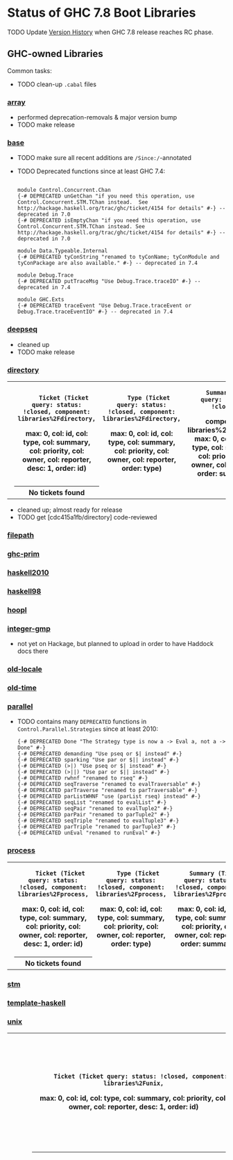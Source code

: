 


# Status of GHC 7.8 Boot Libraries



TODO Update [Version History](commentary/libraries/version-history) when GHC 7.8 release reaches RC phase.


## GHC-owned Libraries



Common tasks:


- TODO clean-up `.cabal` files

### [ array](http://hackage.haskell.org/package/array)


- performed deprecation-removals & major version bump
- TODO make release

### [ base](http://hackage.haskell.org/package/base)


- TODO make sure all recent additions are `/Since:/`-annotated
- TODO Deprecated functions since at least GHC 7.4:

  ```

  module Control.Concurrent.Chan
  {-# DEPRECATED unGetChan "if you need this operation, use Control.Concurrent.STM.TChan instead.  See http://hackage.haskell.org/trac/ghc/ticket/4154 for details" #-} -- deprecated in 7.0
  {-# DEPRECATED isEmptyChan "if you need this operation, use Control.Concurrent.STM.TChan instead. See http://hackage.haskell.org/trac/ghc/ticket/4154 for details" #-} -- deprecated in 7.0

  module Data.Typeable.Internal
  {-# DEPRECATED tyConString "renamed to tyConName; tyConModule and tyConPackage are also available." #-} -- deprecated in 7.4

  module Debug.Trace
  {-# DEPRECATED putTraceMsg "Use Debug.Trace.traceIO" #-} -- deprecated in 7.4

  module GHC.Exts
  {-# DEPRECATED traceEvent "Use Debug.Trace.traceEvent or Debug.Trace.traceEventIO" #-} -- deprecated in 7.4

  ```

### [ deepseq](http://hackage.haskell.org/package/deepseq)


- cleaned up
- TODO make release

### [ directory](http://hackage.haskell.org/package/directory)




  
  
  
  
  
    
  
  

<table><tr><td>
      </td>
<th>
        
        Ticket (Ticket query: status: !closed, component: libraries%2Fdirectory,
max: 0, col: id, col: type, col: summary, col: priority, col: owner,
col: reporter, desc: 1, order: id)
      </th>
<th>
        
        Type (Ticket query: status: !closed, component: libraries%2Fdirectory,
max: 0, col: id, col: type, col: summary, col: priority, col: owner,
col: reporter, order: type)
      </th>
<th>
        
        Summary (Ticket query: status: !closed,
component: libraries%2Fdirectory, max: 0, col: id, col: type, col: summary,
col: priority, col: owner, col: reporter, order: summary)
      </th>
<th>
        
        Priority (Ticket query: status: !closed,
component: libraries%2Fdirectory, max: 0, col: id, col: type, col: summary,
col: priority, col: owner, col: reporter, order: priority)
      </th>
<th>
        
        Owner (Ticket query: status: !closed, component: libraries%2Fdirectory,
max: 0, col: id, col: type, col: summary, col: priority, col: owner,
col: reporter, order: owner)
      </th>
<th>
        
        Reporter (Ticket query: status: !closed,
component: libraries%2Fdirectory, max: 0, col: id, col: type, col: summary,
col: priority, col: owner, col: reporter, order: reporter)
      </th>
<td>
    </td></tr>
<tr><td>
          </td>
<th>
            No tickets found
          </th>
<td>
        </td>
<td></td>
<td></td>
<td></td>
<td></td>
<td></td></tr></table>


  



- cleaned up; almost ready for release
- TODO get \[cdc415a1fb/directory\] code-reviewed

### [ filepath](http://hackage.haskell.org/package/filepath)


### [ ghc-prim](http://hackage.haskell.org/package/ghc-prim)


### [ haskell2010](http://hackage.haskell.org/package/haskell2010)


### [ haskell98](http://hackage.haskell.org/package/haskell98)


### [ hoopl](http://hackage.haskell.org/package/hoopl)


### [ integer-gmp](http://hackage.haskell.org/package/integer-gmp)


- not yet on Hackage, but planned to upload in order to have Haddock docs there

### [ old-locale](http://hackage.haskell.org/package/old-locale)


### [ old-time](http://hackage.haskell.org/package/old-time)


### [ parallel](http://hackage.haskell.org/package/parallel)


- TODO contains many `DEPRECATED` functions in `Control.Parallel.Strategies` since at least 2010:

  ```
  {-# DEPRECATED Done "The Strategy type is now a -> Eval a, not a -> Done" #-}
  {-# DEPRECATED demanding "Use pseq or $| instead" #-}
  {-# DEPRECATED sparking "Use par or $|| instead" #-}
  {-# DEPRECATED (>|) "Use pseq or $| instead" #-}
  {-# DEPRECATED (>||) "Use par or $|| instead" #-}
  {-# DEPRECATED rwhnf "renamed to rseq" #-}
  {-# DEPRECATED seqTraverse "renamed to evalTraversable" #-}
  {-# DEPRECATED parTraverse "renamed to parTraversable" #-}
  {-# DEPRECATED parListWHNF "use (parList rseq) instead" #-}
  {-# DEPRECATED seqList "renamed to evalList" #-}
  {-# DEPRECATED seqPair "renamed to evalTuple2" #-}
  {-# DEPRECATED parPair "renamed to parTuple2" #-}
  {-# DEPRECATED seqTriple "renamed to evalTuple3" #-}
  {-# DEPRECATED parTriple "renamed to parTuple3" #-}
  {-# DEPRECATED unEval "renamed to runEval" #-}
  ```

### [ process](http://hackage.haskell.org/package/process)




  
  
  
  
  
    
  
  

<table><tr><td>
      </td>
<th>
        
        Ticket (Ticket query: status: !closed, component: libraries%2Fprocess,
max: 0, col: id, col: type, col: summary, col: priority, col: owner,
col: reporter, desc: 1, order: id)
      </th>
<th>
        
        Type (Ticket query: status: !closed, component: libraries%2Fprocess,
max: 0, col: id, col: type, col: summary, col: priority, col: owner,
col: reporter, order: type)
      </th>
<th>
        
        Summary (Ticket query: status: !closed, component: libraries%2Fprocess,
max: 0, col: id, col: type, col: summary, col: priority, col: owner,
col: reporter, order: summary)
      </th>
<th>
        
        Priority (Ticket query: status: !closed, component: libraries%2Fprocess,
max: 0, col: id, col: type, col: summary, col: priority, col: owner,
col: reporter, order: priority)
      </th>
<th>
        
        Owner (Ticket query: status: !closed, component: libraries%2Fprocess,
max: 0, col: id, col: type, col: summary, col: priority, col: owner,
col: reporter, order: owner)
      </th>
<th>
        
        Reporter (Ticket query: status: !closed, component: libraries%2Fprocess,
max: 0, col: id, col: type, col: summary, col: priority, col: owner,
col: reporter, order: reporter)
      </th>
<td>
    </td></tr>
<tr><td>
          </td>
<th>
            No tickets found
          </th>
<td>
        </td>
<td></td>
<td></td>
<td></td>
<td></td>
<td></td></tr></table>


  



### [ stm](http://hackage.haskell.org/package/stm)


### [ template-haskell](http://hackage.haskell.org/package/template-haskell)


### [ unix](http://hackage.haskell.org/package/unix)




  
  
  
  
  
    
  
  

<table><tr><td>
      </td>
<th>
        
        Ticket (Ticket query: status: !closed, component: libraries%2Funix,
max: 0, col: id, col: type, col: summary, col: priority, col: owner,
col: reporter, desc: 1, order: id)
      </th>
<th>
        
        Type (Ticket query: status: !closed, component: libraries%2Funix,
max: 0, col: id, col: type, col: summary, col: priority, col: owner,
col: reporter, order: type)
      </th>
<th>
        
        Summary (Ticket query: status: !closed, component: libraries%2Funix,
max: 0, col: id, col: type, col: summary, col: priority, col: owner,
col: reporter, order: summary)
      </th>
<th>
        
        Priority (Ticket query: status: !closed, component: libraries%2Funix,
max: 0, col: id, col: type, col: summary, col: priority, col: owner,
col: reporter, order: priority)
      </th>
<th>
        
        Owner (Ticket query: status: !closed, component: libraries%2Funix,
max: 0, col: id, col: type, col: summary, col: priority, col: owner,
col: reporter, order: owner)
      </th>
<th>
        
        Reporter (Ticket query: status: !closed, component: libraries%2Funix,
max: 0, col: id, col: type, col: summary, col: priority, col: owner,
col: reporter, order: reporter)
      </th>
<td>
    </td>
<td></td>
<td></td>
<td></td>
<td></td>
<td></td></tr>
<tr><td>
                
                  
                    </td>
<th>[\#16099](https://gitlab.staging.haskell.org/ghc/ghc/issues/16099)</th>
<td>
                    
                  
                
                  
                    
                    </td>
<th>
                      
                      
                      
                      
                      
                      
                      
                      
                      feature request
                    </th>
<td>
                  
                
                  
                    
                    </td>
<th>
                      [expose st\_blksize field from fstat syscall](https://gitlab.staging.haskell.org/ghc/ghc/issues/16099)
                      
                      
                      
                      
                      
                      
                      
                      
                    </th>
<td>
                  
                
                  
                    
                    </td>
<th>
                      
                      
                      
                      
                      
                      
                      
                      
                      low
                    </th>
<td>
                  
                
                  
                    
                    </td>
<th>
                      
                      
                      
                      
                      
                      
                      
                      
                      
                    </th>
<td>
                  
                
                  
                    
                    </td>
<th>
                      
                      
                      flip101
                      
                      
                      
                      
                      
                      
                    </th>
<td>
                  
                
              </td></tr></table>


  



- cleaned up; almost ready for a 2.7.0.0 release
- TODO open issue in `System.Posix.Process.Common` module, remove those functions or leave them?

  ```
  {-# DEPRECATED createProcessGroup "This function is scheduled to be replaced by something different in the future, we therefore recommend that you do not use this version and use createProcessGroupFor instead." #-} -- deprecated in 7.2

  {-# DEPRECATED setProcessGroupID "This function is scheduled to be replaced by something different in the future, we therefore recommend that you do not use this version and use setProcessGroupIdOf instead." #-} -- deprecated in 7.2
  ```

### DPH



TODO


## 3rd Party Libraries



Note: Libraries with a "<sup>1</sup>" marker are used internally (e.g. by `ghci` or `haddock`) and not exposed in the (boot-)package database. Libraries marked "<sup>2</sup>" are used by DPH (and only installed when `InstallExtraPackages=YES`)


### Cabal


- upstream: [
  http://github.com/haskell/cabal.git](http://github.com/haskell/cabal.git)
- synced up cleanly to final [
  Cabal-1.18.1](http://hackage.haskell.org/package/Cabal-1.18.1) release [\[2fbfa11c/ghc\]](/trac/ghc/changeset/2fbfa11c/ghc)

### Win32


- upstream: [
  http://github.com/haskell/win32.git](http://github.com/haskell/win32.git)
- TODO

### binary


- upstream: [
  http://github.com/kolmodin/binary.git](http://github.com/kolmodin/binary.git)
- synced up cleanly to [
  binary-0.7.1.0](http://hackage.haskell.org/package/binary-0.7.1.0) release [\[25f1bda7/ghc\]](/trac/ghc/changeset/25f1bda7/ghc)

### bytestring


- upstream: [
  http://github.com/haskell/bytestring.git](http://github.com/haskell/bytestring.git)
- synced up cleanly to [
  bytestring-0.10.4.0](http://hackage.haskell.org/package/bytestring-0.10.4.0) release [\[82456db5/ghc\]](/trac/ghc/changeset/82456db5/ghc)

### containers


- upstream: [
  http://github.com/haskell/containers.git](http://github.com/haskell/containers.git)
- synced up cleanly to [
  containers-0.5.3.1](http://hackage.haskell.org/package/containers-0.5.3.1) release \[8a8cfb2/ghc\]
- TODO AMP-warning fix pending (maybe)

### haskeline<sup>1</sup>


- upstream: [
  http://git.haskell.org/darcs-mirrors/haskeline.git](http://git.haskell.org/darcs-mirrors/haskeline.git)
- unclean state
- contacted maintainer on 31.8. wrt to unmerged patches; will merge as soon as his dev machine has been repaired
- patches have been merged upstream
- TODO release needed in october

### pretty


- upstream: [
  http://github.com/haskell/pretty.git](http://github.com/haskell/pretty.git)
- not pointing to proper release version
- no significant delta to upstream HEAD state
- TODO

### primitive<sup>2</sup>


- upstream: [
  http://git.haskell.org/darcs-mirrors/primitive.git](http://git.haskell.org/darcs-mirrors/primitive.git)
- Jan is working on patches to integrate the new bool primops
- upstream repo moved to [
  https://github.com/haskell/primitive](https://github.com/haskell/primitive)
- synced up to `v0.5.1.0` + patches [\[5e2f145a37/ghc\]](/trac/ghc/changeset/5e2f145a37/ghc)
- TODO proper `0.5.1.1` release pending

### terminfo<sup>1</sup>


- upstream: [
  http://git.haskell.org/darcs-mirrors/terminfo.git](http://git.haskell.org/darcs-mirrors/terminfo.git)
- TODO

### time


- upstream: [
  http://git.haskell.org/darcs-mirrors/time.git](http://git.haskell.org/darcs-mirrors/time.git)
- synced up cleanly to [
  time-1.4.1](http://hackage.haskell.org/package/time-1.4.1) release \[d55a4f3/ghc\]

### transformers


- upstream: [
  http://git.haskell.org/darcs-mirrors/transformers.git](http://git.haskell.org/darcs-mirrors/transformers.git)
- Newly added in GHC 7.8
- still at 0.3.0.0 since GHC 7.6.3
- asked upstream; shall remain at [
  transformers-0.3.0.0](http://hackage.haskell.org/package/transformers-0.3.0.0) for GHC 7.8.1

### vector<sup>2</sup>


- upstream: [
  http://git.haskell.org/darcs-mirrors/vector.git](http://git.haskell.org/darcs-mirrors/vector.git)
- coupled with `primitive` library; see notes there
- upstream repo moved to [
  https://github.com/haskell/vector](https://github.com/haskell/vector)
- synced up to [
  vector-0.10.9.1](http://hackage.haskell.org/package/vector-0.10.9.1) [\[5e2f145a37/ghc\]](/trac/ghc/changeset/5e2f145a37/ghc)

### xhtml<sup>1</sup>


- upstream: [ http://github.com/haskell/xhtml](http://github.com/haskell/xhtml)
- unmodified/clean-sync at [
  xhtml-3000.2.1](http://hackage.haskell.org/package/xhtml-3000.2.1) release since GHC 7.6.3 release
